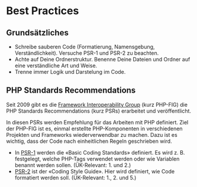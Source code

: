 # Best Practices

## Grundsätzliches

* Schreibe sauberen Code (Formatierung, Namensgebung, Verständlichkeit). Versuche PSR-1 und PSR-2 zu beachten.
* Achte auf Deine Ordnerstruktur. Benenne Deine Dateien und Ordner auf eine verständliche Art und Weise.
* Trenne immer Logik und Darstelung im Code.

## PHP Standards Recommendations

Seit 2009 gibt es die [Framework Interoperability Group](http://www.php-fig.org/) (kurz PHP-FIG) die PHP Standards Recommendations (kurz PSRs) erarbeitet und veröffentlicht.

In diesen PSRs werden Empfehlung für das Arbeiten mit PHP definiert.
Ziel der PHP-FIG ist es, einmal erstellte PHP-Komponenten in verschiedenen Projekten und Frameworks wiederverwendbar zu machen. Dazu ist es wichtig, dass der Code nach einheitlichen Regeln geschrieben wird.


* In [PSR-1](http://www.php-fig.org/psr/psr-1/) werden die «Basic Coding Standards» definiert. Es wird z. B. festgelegt, welche PHP-Tags verwendet werden oder wie Variablen benannt werden sollen. (ÜK-Relevant: 1. und 2.)
* [PSR-2](http://www.php-fig.org/psr/psr-2/) ist der «Coding Style Guide». Hier wird definiert, wie Code formatiert werden soll. (ÜK-Relevant: 1., 2. und 5.)
